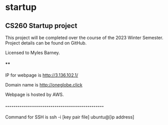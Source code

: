 # startup
## CS260 Startup project

This project will be completed over the course of the 2023 Winter Semester.
Project details can be found on GitHub.

Licensed to Myles Barney.
#### **

IP for webpage is http://3.136.102.1/

Domain name is http://oneglobe.click


Webpage is hosted by AWS.
#### ------------------------------------------------
Command for SSH is ssh -i [key pair file] ubuntu@[ip address]
